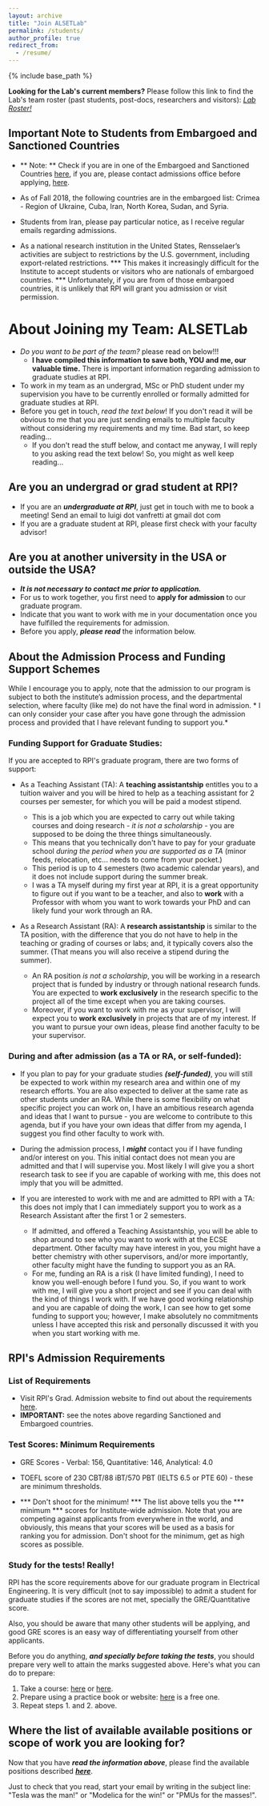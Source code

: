 ```yaml
---
layout: archive
title: "Join ALSETLab"
permalink: /students/
author_profile: true
redirect_from:
  - /resume/
---
```


{% include base_path %}

**Looking for the Lab's current members?** Please follow this link to find the Lab's team roster (past students, post-docs, researchers and visitors): *[Lab Roster!](/labroster/)*

## Important Note to Students from Embargoed and Sanctioned Countries
  - ** Note: ** Check if you are in one of the Embargoed and Sanctioned Countries [here](https://www.export.pitt.edu/embargoed-and-sanctioned-countries), if you are, please contact admissions office before applying, [here](http://admissions.rpi.edu/graduate/).
  - As of Fall 2018, the following countries are in the embargoed list: Crimea - Region of Ukraine, Cuba, Iran, North Korea, Sudan, and Syria.
  - Students from Iran, please pay particular notice, as I receive regular emails regarding admissions.

  - As a national research institution in the United States, Rensselaer’s activities are subject to restrictions by the U.S. government, including export-related restrictions. *** This makes it increasingly difficult for the Institute to accept students or visitors who are nationals of embargoed countries. *** Unfortunately, if you are from of those embargoed countries, it is unlikely that RPI will grant you admission or visit permission.

# About Joining my Team: ALSETLab

- *Do you want to be part of the team?* please read on below!!!
  - **I have compiled this information to save both, YOU and me, our valuable time.** There is important information regarding admission to graduate studies at RPI.
- To work in my team as an undergrad, MSc or PhD student under my supervision you have to be currently enrolled or formally admitted for graduate studies at RPI.
- Before you get in touch, *read the text below*! If you don't read it will be obvious to me that you are just sending emails to multiple faculty without considering my requirements and my time. Bad start, so keep reading...
  - If you don't read the stuff below, and contact me anyway, I will reply to you asking read the text below! So, you might as well keep reading...

## Are you an undergrad or grad student at RPI?
- If you are an ***undergraduate at RPI***, just get in touch with me to book a meeting! Send an email to luigi dot vanfretti at gmail dot com
- If you are a graduate student at RPI, please first check with your faculty advisor!

## Are you at another university in the USA or outside the USA?
* ***It is not necessary to contact me prior to application.***
* For us to work together, you first need to **apply for admission** to our graduate program.
* Indicate that you want to work with me in your documentation once you have fulfilled the requirements for admission.
* Before you apply, ***please read*** the information below.


## About the Admission Process and Funding Support Schemes

While I encourage you to apply, note that the admission to our program is subject to both the institute’s admission process, and the departmental selection, where faculty (like me) do not have the final word in admission. * I can only consider your case after you have gone through the admission process and provided that I have relevant funding to support you.*

### Funding Support for Graduate Studies:

If you are accepted to RPI's graduate program, there are two forms of support:

- As a Teaching Assistant (TA): A **teaching assistantship** entitles you to a tuition waiver and you will be hired to help as a teaching assistant for 2 courses per semester, for which you will be paid a modest stipend.
  -  This is a job which you are expected to carry out while taking courses and doing research - *it is not a scholarship* - you are supposed to be doing the three things simultaneously.
  - This means that you technically don't have to pay for your graduate school *during the period when you are supported as a TA* (minor feeds, relocation, etc... needs to come from your pocket.)
  - This period is up to 4 semesters (two academic calendar years), and it does not include support during the summer break.
  - I was a TA myself during my first year at RPI, it is a great opportunity to figure out if you want to be a teacher, and also to **work** with a Professor with whom you want to work towards your PhD and can likely fund your work through an RA.

- As a Research Assistant (RA): A **research assistantship** is similar to the TA position, with the difference that you do not have to help in the teaching or grading of courses or labs; and, it typically covers also the summer. (That means you will also receive a stipend during the summer).
  - An RA position *is not a scholarship*, you will be working in a research project that is funded by industry or through national research funds. You are expected to **work exclusively** in the research specific to the project all of the time except when you are taking courses.
  - Moreover, if you want to work with me as your supervisor, I will expect you to **work exclusively** in projects that are of my interest. If you want to pursue your own ideas, please find another faculty to be your supervisor.

### During and after admission (as a TA or RA, or self-funded):

* If you plan to pay for your graduate studies ***(self-funded)***, you will still be expected to work within my research area and within one of my research efforts.
You are also expected to deliver at the same rate as other students under an RA. While there is some flexibility on what specific project you can work on, I have an ambitious research agenda and ideas that I want to pursue - you are welcome to contribute to this agenda, but if you have your own ideas that differ from my agenda, I suggest you find other faculty to work with.

* During the admission process, I ***might*** contact you if I have funding and/or interest on you. This initial contact does not mean you are admitted and that I will supervise you. Most likely I will give you a short research task to see if you are capable of working with me, this does not imply that you will be admitted.

* If you are interested to work with me and are admitted to RPI with a TA: this does not imply that I can immediately support you to work as a Research Assistant after the first 1 or 2 semesters.
  - If admitted, and offered a Teaching Assistantship, you will be able to shop around to see who you want to work with at the ECSE department. Other faculty may have interest in you, you might have a better chemistry with other supervisors, and/or more importantly, other faculty might have the funding to support you as an RA.
  - For me, funding an RA is a risk (I have limited funding), I need to know you well-enough before I fund you. So, if you want to work with me, I will give you a short project and see if you can deal with the kind of things I work with. If we have good working relationship and you are capable of doing the work, I can see how to get some funding to support you; however, I make absolutely no commitments unless I have accepted this risk and personally discussed it with you when you start working with me.

## RPI's Admission Requirements

### List of Requirements
- Visit RPI's Grad. Admission website to find out about the requirements [here](http://admissions.rpi.edu/graduate/).
- **IMPORTANT:** see the notes above regarding Sanctioned and Embargoed countries.

### Test Scores: **Minimum Requirements**
- GRE Scores - Verbal: 156, Quantitative: 146, Analytical: 4.0

- TOEFL score of 230 CBT/88 iBT/570 PBT (IELTS 6.5 or PTE 60) - these are minimum thresholds.

- *** Don't shoot for the minimum! *** The list above tells you the *** minimum *** scores for Institute-wide admission. Note that you are competing against applicants from everywhere in the world, and obviously, this means that your scores will be used as a basis for ranking you for admission. Don't shoot for the minimum, get as high scores as possible.

### Study for the tests! Really!
RPI has the score requirements above for our graduate program in Electrical Engineering. It is very difficult (not to say impossible) to admit a student for graduate studies if the scores are not met, specially the GRE/Quantitative score.

Also, you should be aware that many other students will be applying, and good GRE scores is an easy way of differentiating yourself from other applicants.

Before you do anything, ***and specially before taking the tests***, you should prepare very well to attain the marks suggested above.
Here's what you can do to prepare:
1. Take a course: [here](https://gre.magoosh.com/online-prep) or [here](https://www.ets.org/gre/revised_general/prepare/).
2. Prepare using a practice book or website: [here](https://www.kaptest.com/gre/gre-practice/free-gre-practice-questions-workout) is a free one.
3. Repeat steps 1. and 2. above.

## Where the list of available available positions or scope of work you are looking for?
Now that you have ***read the information above***, please find the available positions described [***here***](/recruiting/).

Just to check that you read, start your email by writing in the subject line: "Tesla was the man!" or "Modelica for the win!" or "PMUs for the masses!".
